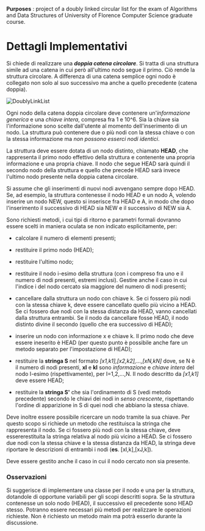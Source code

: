 **Purposes** : project of a doubly linked circular list for the exam of Algorithms and Data Structures of University of Florence Computer Science graduate course.


# Dettagli Implementativi
Si chiede di realizzare una _**doppia catena circolare**_.
Si tratta di una struttura simile ad una catena in cui però all'ultimo nodo segue il primo. Ciò rende la struttura circolare.
A differenza di una catena semplice ogni nodo è collegato non solo al suo successivo ma anche a quello precedente (catena doppia).


![DoublyLinkList](https://imagizer.imageshack.com/v2/800x600q90/921/zOQAjx.png)



Ogni nodo della catena doppia circolare deve contenere un'_informazione generica_ e una _chiave intera_, compresa fra 1 e 10^6. Sia la chiave sia l'informazione sono scelte dall'utente al momento dell'inserimento di un nodo.
La struttura può contenere due o più nodi con la stessa chiave o con la stessa informazione ma _non possono esserci nodi identici_.

La struttura deve essere dotata di un nodo distinto, chiamato **HEAD**, che rappresenta il primo nodo effettivo della struttura e contenente una propria informazione e una propria chiave.
Il nodo che segue HEAD sarà quindi il secondo nodo della struttura e quello che precede HEAD sarà invece l'ultimo nodo presente nella doppia catena circolare.

Si assume che gli inserimenti di nuovi nodi avvengano sempre dopo HEAD.
Se, ad esempio, la struttura contenesse il nodo HEAD e un nodo A, volendo inserire un nodo NEW, questo si inserisce fra HEAD e A, in modo che dopo l'inserimento il successivo di HEAD sia NEW e il successivo di NEW sia A.

Sono richiesti metodi, i cui tipi di ritorno e parametri formali dovranno essere scelti in maniera oculata se non indicato esplicitamente, per:

 - calcolare il numero di elementi presenti;
 
 - restituire il primo nodo (HEAD);
 - restituire l'ultimo nodo;
 
 - restituire il nodo i-esimo della struttura (con i compreso fra uno e il numero di nodi presenti, estremi inclusi). 
 Gestire anche il caso in cui l'indice i del nodo cercato sia maggiore del numero di nodi presenti;
 
 - cancellare dalla struttura un nodo con chiave k.
 Se ci fossero più nodi con la stessa chiave k, deve essere cancellato quello più vicino a HEAD.
 Se ci fossero due nodi con la stessa distanza da HEAD, vanno cancellati dalla struttura entrambi. 
 Se il nodo da cancellare fosse HEAD, il nodo distinto divine il secondo (quello che era successivo di HEAD);
 
 - inserire un nodo con informazione x e chiave k. Il primo nodo che deve
 essere ineserito è HEAD (per questo punto è possibile anche fare un metodo separato per l'impostazione di HEAD);
 
 - restituire la **stringa S** nel formato _[x1,k1],[x2,k2],...,[xN,kN]_ dove, se N è il numero di nodi presenti, **xI** e **kI** sono _informazione_ e _chiave intera_ del nodo I-esimo (rispettivamente), per I=1,2,...,N. 
 Il nodo descritto da _[x1,k1]_ deve essere HEAD;
 
 - restituire la **stringa S'** che sia l'ordinamento di S (vedi metodo precedente) secondo le chiavi dei nodi in _senso crescente_, rispettando l'ordine di apparizione in S di quei nodi che abbiano la stessa chiave.
 
Deve inoltre essere possibile ricercare un nodo tramite la sua chiave.
Per questo scopo si richiede un metodo che restituisca la stringa che rappresenta il nodo. Se ci fossero più nodi con la stessa chiave, deve essererestituita la stringa relativa al nodo più vicino a HEAD. 
Se ci fossero due nodi con la stessa chiave e la stessa distanza da HEAD, la stringa deve riportare le descrizioni di entrambi i nodi (**es**. [xI,k],[xJ,k]).

Deve essere gestito anche il caso in cui il nodo cercato non sia presente.
 
### Osservazioni
Si suggerisce di implementare una classe per il nodo e una per la struttura, dotandole di opportune variabili per gli scopi descritti sopra.
Se la struttura contenesse un solo nodo (HEAD), il successivo eil precedente sono HEAD stesso.
Potranno essere necessari più metodi per realizzare le operazioni richieste.
Non è richiesto un metodo main ma potrà esserlo durante la discussione.

